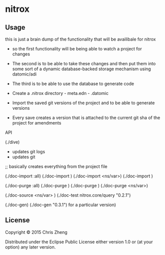 # nitrox


## Usage

  this is just a brain dump of the functionality that will be availibale for nitrox

  - so the first functionality will be being able to watch a project for changes

  - The second is to be able to take these changes and then put them into some sort of a dynamic database-backed storage mechanism using datomic/adi

  - The third is to be able to use the database to generate code

  - Create a .nitrox directory
              - meta.edn
              - <project>.datomic

              
  - Import the saved git versions of the project and to be able to generate versions
  - Every save creates a version that is attached to the current git sha of the project for amendments           
  

  API

  (./dive)
  - updates git logs
  - updates git 

  ;; basically creates everything from the project file

  (./doc-import :all)
  (./doc-import <ns>)
  (./doc-import <ns/var>)
  (./doc-import <file>)

  (./doc-purge  :all)
  (./doc-purge  <file>)
  (./doc-purge  <ns>)
  (./doc-purge  <ns/var>)
    
  (./doc-source <ns/var> <version>)
  (./doc-test   nitrox.core/query "0.2.1")
    
  (./doc-gen)
  (./doc-gen "0.3.1") for a particular version)

## License

Copyright © 2015 Chris Zheng

Distributed under the Eclipse Public License either version 1.0 or (at
your option) any later version.
